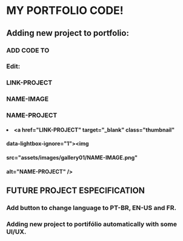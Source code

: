 # MY PORTFOLIO CODE!
## Adding new project to portfolio:

### ADD CODE TO <div id="gallery01" class="style1 gallery">

### Edit:
###  LINK-PROJECT
###  NAME-IMAGE
###  NAME-PROJECT

#### <li><a href="LINK-PROJECT" target="_blank" class="thumbnail"
####                                    data-lightbox-ignore="1"><span class="frame"><img
####                                            src="assets/images/gallery01/NAME-IMAGE.png"
####                                            alt="NAME-PROJECT" /></span></a></li>
  
## FUTURE PROJECT ESPECIFICATION
  
### Add button to change language to PT-BR, EN-US and FR.
### Adding new project to portifólio automatically with some UI/UX.

